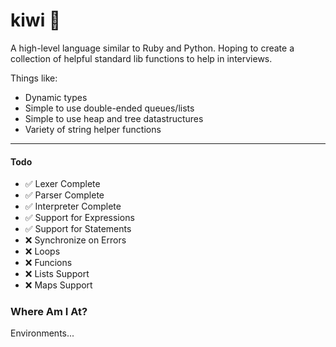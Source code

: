 # kiwi 🥝
A high-level language similar to Ruby and Python. Hoping to create a collection of helpful standard lib functions to help in interviews.

Things like:
- Dynamic types
- Simple to use double-ended queues/lists
- Simple to use heap and tree datastructures
- Variety of string helper functions

---

#### Todo
- ✅ Lexer Complete
- ✅ Parser Complete
- ✅ Interpreter Complete
- ✅ Support for Expressions
- ✅ Support for Statements
- ❌ Synchronize on Errors
- ❌ Loops
- ❌ Funcions
- ❌ Lists Support
- ❌ Maps Support

### Where Am I At?

Environments...
